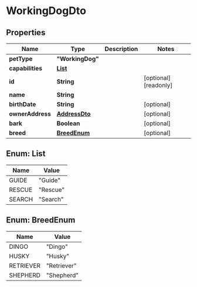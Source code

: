
# WorkingDogDto

## Properties

Name | Type | Description | Notes
------------ | ------------- | ------------- | -------------
**petType** | **"WorkingDog"** |  | 
**capabilities** | [**List<CapabilitiesEnum>**](#List<CapabilitiesEnum>) |  | 
**id** | **String** |  |  [optional] [readonly]
**name** | **String** |  | 
**birthDate** | **String** |  |  [optional]
**ownerAddress** | [**AddressDto**](AddressDto.md) |  |  [optional]
**bark** | **Boolean** |  |  [optional]
**breed** | [**BreedEnum**](#BreedEnum) |  |  [optional]



## Enum: List<CapabilitiesEnum>

Name | Value
---- | -----
GUIDE | &quot;Guide&quot;
RESCUE | &quot;Rescue&quot;
SEARCH | &quot;Search&quot;



## Enum: BreedEnum

Name | Value
---- | -----
DINGO | &quot;Dingo&quot;
HUSKY | &quot;Husky&quot;
RETRIEVER | &quot;Retriever&quot;
SHEPHERD | &quot;Shepherd&quot;




